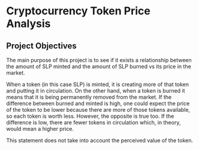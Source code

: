 # Cryptocurrency Token Price Analysis
## Project Objectives
The main purpose of this project is to see if it exists a relationship between the amount of SLP minted and the amount of SLP burned vs its price in the market.

When a token (in this case SLP) is minted, it is creating more of that token and putting it in circulation. On the other hand, when a token is burned it means that it is being permanently removed from the market. If the difference between burned and minted is high, one could expect the price of the token to be lower because there are more of those tokens available, so each token is worth less. However, the opposite is true too. If the difference is low, there are fewer tokens in circulation which, in theory, would mean a higher price.

This statement does not take into account the perceived value of the token.

